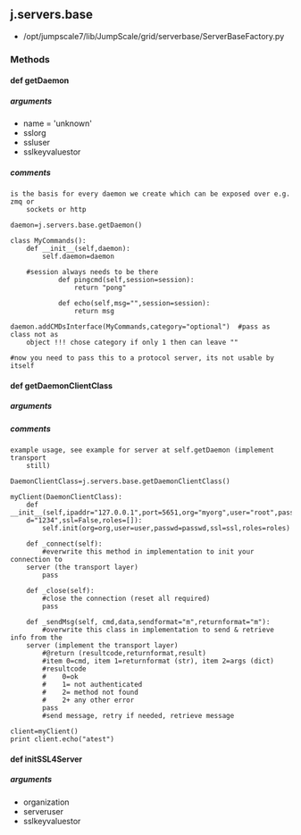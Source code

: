 ## j.servers.base

- /opt/jumpscale7/lib/JumpScale/grid/serverbase/ServerBaseFactory.py

### Methods

#### def getDaemon 

##### arguments

- name = 'unknown'
- sslorg
- ssluser
- sslkeyvaluestor

##### comments

```
is the basis for every daemon we create which can be exposed over e.g. zmq or
    sockets or http

daemon=j.servers.base.getDaemon()

class MyCommands():
    def __init__(self,daemon):
        self.daemon=daemon

    #session always needs to be there
            def pingcmd(self,session=session):
                return "pong"

            def echo(self,msg="",session=session):
                return msg

daemon.addCMDsInterface(MyCommands,category="optional")  #pass as class not as
    object !!! chose category if only 1 then can leave ""

#now you need to pass this to a protocol server, its not usable by itself

```

#### def getDaemonClientClass 

##### arguments

##### comments

```
example usage, see example for server at self.getDaemon (implement transport
    still)

DaemonClientClass=j.servers.base.getDaemonClientClass()

myClient(DaemonClientClass):
    def __init__(self,ipaddr="127.0.0.1",port=5651,org="myorg",user="root",passw
    d="1234",ssl=False,roles=[]):
        self.init(org=org,user=user,passwd=passwd,ssl=ssl,roles=roles)

    def _connect(self):
        #everwrite this method in implementation to init your connection to
    server (the transport layer)
        pass

    def _close(self):
        #close the connection (reset all required)
        pass

    def _sendMsg(self, cmd,data,sendformat="m",returnformat="m"):
        #overwrite this class in implementation to send & retrieve info from the
    server (implement the transport layer)
        #@return (resultcode,returnformat,result)
        #item 0=cmd, item 1=returnformat (str), item 2=args (dict)
        #resultcode
        #    0=ok
        #    1= not authenticated
        #    2= method not found
        #    2+ any other error
        pass
        #send message, retry if needed, retrieve message

client=myClient()
print client.echo("atest")

```

#### def initSSL4Server 

##### arguments

- organization
- serveruser
- sslkeyvaluestor

